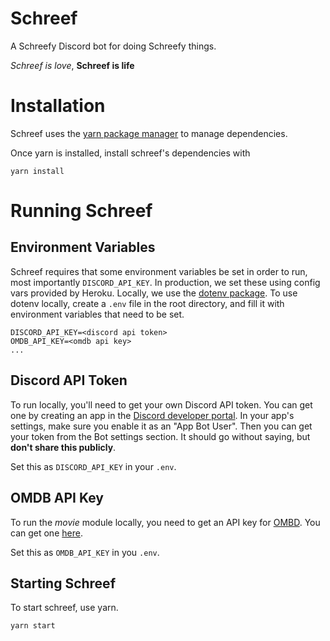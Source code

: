# Schreef

A Schreefy Discord bot for doing Schreefy things.

*Schreef is love*, **Schreef is life**

# Installation

Schreef uses the [yarn package manager](https://yarnpkg.com/en/) to manage dependencies.

Once yarn is installed, install schreef's dependencies with

```
yarn install
```

# Running Schreef

## Environment Variables

Schreef requires that some environment variables be set in order to run, most importantly `DISCORD_API_KEY`.
In production, we set these using config vars provided by Heroku.
Locally, we use the [dotenv package](https://github.com/motdotla/dotenv). To use dotenv locally, create a `.env` file in the root directory, and fill it with environment variables that need to be set.

```
DISCORD_API_KEY=<discord api token>
OMDB_API_KEY=<omdb api key>
...
```

## Discord API Token

To run locally, you'll need to get your own Discord API token. You can get one by creating an app in the [Discord developer portal](https://discordapp.com/developers/applications/me). In your app's settings, make sure you enable it as an "App Bot User". Then you can get your token from the Bot settings section. It should go without saying, but **don't share this publicly**.

Set this as `DISCORD_API_KEY` in your `.env`.

## OMDB API Key

To run the _movie_ module locally, you need to get an API key for [OMBD](https://www.omdbapi.com/). You can get one [here](https://www.omdbapi.com/apikey.aspx).

Set this as `OMDB_API_KEY` in you `.env`.

## Starting Schreef

To start schreef, use yarn.

```
yarn start
```
